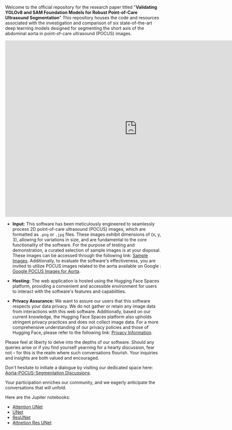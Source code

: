 

Welcome to the official repository for the research paper titled "**Validating YOLOv8 and SAM Foundation Models for Robust Point-of-Care Ultrasound Segmentation**" This repository houses the code and resources associated with the investigation and comparison of six state-of-the-art deep learning models designed for segmenting the short axis of the abdominal aorta in point-of-care ultrasound (POCUS) images.

<iframe src="https://sumit-ai-ml-aorta-segmentation.hf.space" frameborder="0" width="850" height="570" ></iframe>


- **Input:**
This software has been meticulously engineered to seamlessly process 2D point-of-care ultrasound (POCUS) images, which are formatted as `.png` or `.jpg` files. These images exhibit dimensions of (x, y, 3), allowing for variations in size, and are fundamental to the core functionality of the software.
For the purpose of testing and demonstration, a curated selection of sample images is at your disposal. These images can be accessed through the following link: [Sample Images](https://github.com/sumit-ai-ml/Aorta-POCUS-Segmentation/tree/main/sample%20images). Additionally, to evaluate the software's effectiveness, you are invited to utilize POCUS images related to the aorta available on Google : [Google POCUS Images for Aorta](https://www.google.com/search?q=pocus+images+aorta&sca_esv=559361602&rlz=1C1YTUH_enDK1050DK1050&tbm=isch&sxsrf=AB5stBgxduktWZ28njA2vmgGVMG-Cec8mw:1692792001968&source=lnms&sa=X&ved=2ahUKEwixrtLP3fKAAxWxhf0HHfO_BU8Q_AUoAXoECAEQAw&biw=1706&bih=830&dpr=2.25#imgrc=_D035UwnOBy-4M).

- **Hosting:**
The web application is hosted using the Hugging Face Spaces platform, providing a convenient and accessible environment for users to interact with the software's features and capabilities.

- **Privacy Assurance:**
We want to assure our users that this software respects your data privacy. We do not gather or retain any image data from interactions with this web software. Additionally, based on our current knowledge, the Hugging Face Spaces platform also upholds stringent privacy practices and does not collect image data. For a more comprehensive understanding of our privacy policies and those of Hugging Face, please refer to the following link: [Privacy Information](https://huggingface.co/docs/inference-endpoints/security). 

Please feel at liberty to delve into the depths of our software. Should any queries arise or if you find yourself yearning for a hearty discussion, fear not – for this is the realm where such conversations flourish. Your inquiries and insights are both valued and encouraged.

Don't hesitate to initiate a dialogue by visiting our dedicated space here: [Aorta-POCUS-Segmentation Discussions](https://github.com/sumit-ai-ml/Aorta-POCUS-Segmentation/discussions/1).

Your participation enriches our community, and we eagerly anticipate the conversations that will unfold.



Here are the Jupiter notebooks: 

- [Attention UNet](https://www.kaggle.com/embed/sumitai/attention-unet?kernelSessionId=121242354)
- [UNet](https://www.kaggle.com/embed/sumitai/unet-ultrasound-images?kernelSessionId=59088631)
- [ResUNet](https://www.kaggle.com/embed/sumitai/resunet?kernelSessionId=121264487)
- [Attnetion Res UNet](https://www.kaggle.com/embed/sumitai/resattention-unet?kernelSessionId=121271168)

